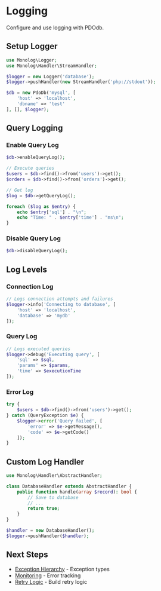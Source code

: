 # Logging

Configure and use logging with PDOdb.

## Setup Logger

```php
use Monolog\Logger;
use Monolog\Handler\StreamHandler;

$logger = new Logger('database');
$logger->pushHandler(new StreamHandler('php://stdout'));

$db = new PdoDb('mysql', [
    'host' => 'localhost',
    'dbname' => 'test'
], [], $logger);
```

## Query Logging

### Enable Query Log

```php
$db->enableQueryLog();

// Execute queries
$users = $db->find()->from('users')->get();
$orders = $db->find()->from('orders')->get();

// Get log
$log = $db->getQueryLog();

foreach ($log as $entry) {
    echo $entry['sql'] . "\n";
    echo "Time: " . $entry['time'] . "ms\n";
}
```

### Disable Query Log

```php
$db->disableQueryLog();
```

## Log Levels

### Connection Log

```php
// Logs connection attempts and failures
$logger->info('Connecting to database', [
    'host' => 'localhost',
    'database' => 'mydb'
]);
```

### Query Log

```php
// Logs executed queries
$logger->debug('Executing query', [
    'sql' => $sql,
    'params' => $params,
    'time' => $executionTime
]);
```

### Error Log

```php
try {
    $users = $db->find()->from('users')->get();
} catch (QueryException $e) {
    $logger->error('Query failed', [
        'error' => $e->getMessage(),
        'code' => $e->getCode()
    ]);
}
```

## Custom Log Handler

```php
use Monolog\Handler\AbstractHandler;

class DatabaseHandler extends AbstractHandler {
    public function handle(array $record): bool {
        // Save to database
        // ...
        return true;
    }
}

$handler = new DatabaseHandler();
$logger->pushHandler($handler);
```

## Next Steps

- [Exception Hierarchy](exception-hierarchy.md) - Exception types
- [Monitoring](monitoring.md) - Error tracking
- [Retry Logic](retry-logic.md) - Build retry logic
